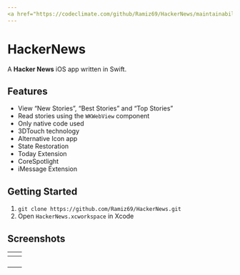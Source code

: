 ```yaml
---
<a href="https://codeclimate.com/github/Ramiz69/HackerNews/maintainability"><img src="https://api.codeclimate.com/v1/badges/9883009aec080c2db179/maintainability" /></a>
---
```


<h1 id="hackernews">HackerNews</h1>
<p>A <strong>Hacker News</strong> iOS app written in Swift.</p>
<h2 id="features">Features</h2>
<ul>
<li>View “New Stories”, “Best Stories” and “Top Stories”</li>
<li>Read stories using the <code>WKWebView</code> component</li>
<li>Only native code used</li>
<li>3DTouch technology</li>
<li>Alternative Icon app</li>
<li>State Restoration</li>
<li>Today Extension</li>
<li>CoreSpotlight</li>
<li>iMessage Extension</li>
</ul>
<h2 id="getting-started">Getting Started</h2>
<ol>
<li><code>git clone https://github.com/Ramiz69/HackerNews.git</code></li>
<li>Open <code>HackerNews.xcworkspace</code> in Xcode</li>
</ol>
<h2 id="screenshots">Screenshots</h2>

<table>
<thead>
<tr>
<th><img src="https://d.radikal.ru/d28/1803/66/33d27269e932.png" alt=""></th>
<th><img src="https://c.radikal.ru/c09/1803/f0/2891fc9d227c.png" alt=""></th>
</tr>
</thead>
<tbody>
<tr>
<td><img src="https://b.radikal.ru/b05/1803/85/c070050a312b.png" alt=""></td>
<td><img src="https://c.radikal.ru/c11/1803/fc/c2cd949ee6e7.png" alt=""></td>
</tr>
<tr>
</tr>
<tr>
<td><img src="https://a.radikal.ru/a42/1803/7d/3fe5b56522db.png" alt=""></td>
<td><img src="https://a.radikal.ru/a28/1803/4c/824e21075d9b.png" alt=""></td>
</tr>
<tr>
<td><img src="https://d.radikal.ru/d29/1803/b3/e0013c3ce15d.png" alt=""></td>
<td><img src="https://d.radikal.ru/d16/1803/74/c8794b00f0e4.png" alt=""></td>
</tr>
<tr>
<td><img src="https://c.radikal.ru/c37/1803/62/a8b30f7f810c.png" alt=""></td>
</tr>
</tbody>
</table>
